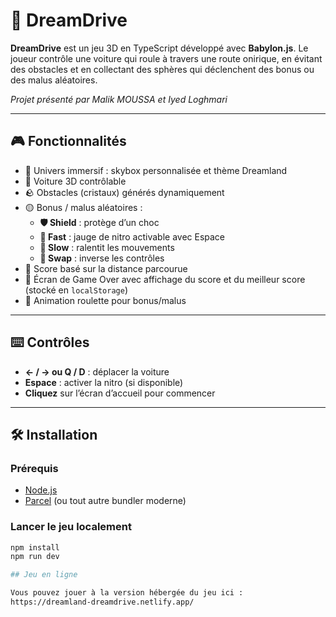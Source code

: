 # 🚗 DreamDrive


**DreamDrive** est un jeu 3D en TypeScript développé avec **Babylon.js**. Le joueur contrôle une voiture qui roule à travers une route onirique, en évitant des obstacles et en collectant des sphères qui déclenchent des bonus ou des malus aléatoires.

*Projet présenté par Malik MOUSSA et Iyed Loghmari*

---

## 🎮 Fonctionnalités

- 🌌 Univers immersif : skybox personnalisée et thème Dreamland
- 🚗 Voiture 3D contrôlable
- 🪨 Obstacles (cristaux) générés dynamiquement
- 🟡 Bonus / malus aléatoires :
  - **🛡️ Shield** : protège d’un choc
  - **🚀 Fast** : jauge de nitro activable avec Espace
  - **🐌 Slow** : ralentit les mouvements
  - **🔁 Swap** : inverse les contrôles
- 🎯 Score basé sur la distance parcourue
- 🏁 Écran de Game Over avec affichage du score et du meilleur score (stocké en `localStorage`)
- 🎰 Animation roulette pour bonus/malus

---

## ⌨️ Contrôles

- **← / → ou Q / D** : déplacer la voiture
- **Espace** : activer la nitro (si disponible)
- **Cliquez** sur l’écran d’accueil pour commencer

---

## 🛠️ Installation

### Prérequis

- [Node.js](https://nodejs.org)
- [Parcel](https://parceljs.org) (ou tout autre bundler moderne)

### Lancer le jeu localement

```bash
npm install
npm run dev

## Jeu en ligne

Vous pouvez jouer à la version hébergée du jeu ici :
https://dreamland-dreamdrive.netlify.app/
